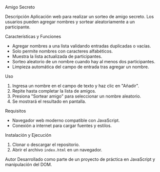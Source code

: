 Amigo Secreto

Descripción
Aplicación web para realizar un sorteo de amigo secreto. Los usuarios pueden agregar nombres y sortear aleatoriamente a un participante.

Características y Funciones
- Agregar nombres a una lista validando entradas duplicadas o vacías.
- Solo permite nombres con caracteres alfabéticos.
- Muestra la lista actualizada de participantes.
- Sorteo aleatorio de un nombre cuando hay al menos dos participantes.
- Limpieza automática del campo de entrada tras agregar un nombre.

Uso
1. Ingresa un nombre en el campo de texto y haz clic en "Añadir".
2. Repite hasta completar la lista de amigos.
3. Presiona "Sortear amigo" para seleccionar un nombre aleatorio.
4. Se mostrará el resultado en pantalla.

Requisitos
- Navegador web moderno compatible con JavaScript.
- Conexión a internet para cargar fuentes y estilos.

Instalación y Ejecución
1. Clonar o descargar el repositorio.
2. Abrir el archivo `index.html` en un navegador.

Autor
Desarrollado como parte de un proyecto de práctica en JavaScript y manipulación del DOM.

